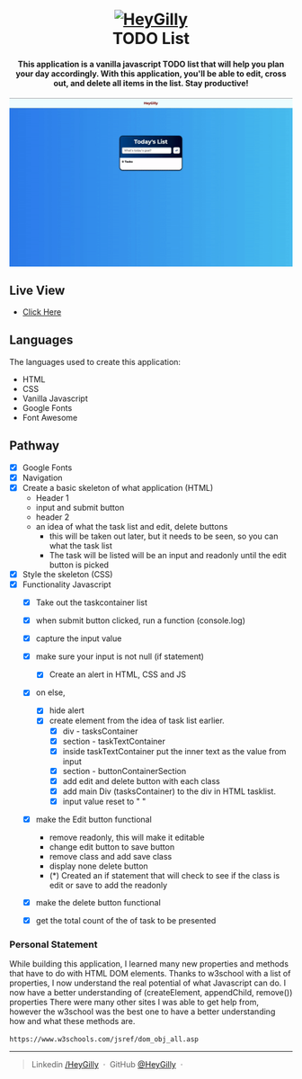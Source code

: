 
<h1 align="center">
  <br>
  <a href="https://www.linkedin.com/in/heygilly">
    <img src="/Users/heygilly/IdeaProjects/Search_Github_User/img/heygilly.png" alt="HeyGilly" width="201">
    </a>
  <br>
  TODO List
  <br>
</h1>

<h4 align="center">
    This application is a vanilla javascript TODO list that will help you plan your day accordingly. With this application, you'll be able to edit, cross out, and delete all items in the list. Stay productive!
</h4>

<div align="center">
<img src="img/todo.gif" alt="TODO List" align="center">
</div>

## Live View
- <a href="https://todo-gilly.netlify.app">Click Here</a>

## Languages

The languages used to create this application:
- HTML
- CSS
- Vanilla Javascript
- Google Fonts
- Font Awesome

## Pathway

* [X] Google Fonts
* [X] Navigation
* [X] Create a basic skeleton of what application (HTML)
  * Header 1
  * input and submit button
  * header 2
  * an idea of what the task list and edit, delete buttons
    * this will be taken out later, but it needs to be seen, so you can what the task list  
    * The task will be listed will be an input and readonly until the edit button is picked
* [X] Style the skeleton (CSS)
* [X] Functionality Javascript
  * [X] Take out the taskcontainer list
  * [X] when submit button clicked, run a function (console.log)
  * [X] capture the input value 
  * [X] make sure your input is not null (if statement)
    * [X] Create an alert in HTML, CSS and JS
  * [X] on else, 
    * [X] hide alert
    * [X] create element from the idea of task list earlier. 
      * [X] div - tasksContainer
      * [X] section - taskTextContainer
      * [X] inside taskTextContainer put the inner text as the value from input
      * [X] section - buttonContainerSection
      * [X] add edit and delete button with each class
      * [X] add main Div (tasksContainer) to the div in HTML tasklist. 
      * [X] input value reset to " "
  * [X] make the Edit button functional
    * remove readonly, this will make it editable
    * change edit button to save button
    * remove class and add save class
    * display none delete button
    * (*) Created an if statement that will check to see if the class is edit or save to add the readonly
  * [X] make the delete button functional
  * [X] get the total count of the of task to be presented
 

### Personal Statement
<p>
While building this application, I learned many new properties and methods that have to do with HTML DOM elements. Thanks to w3school with a list of properties, I now understand the real potential of what Javascript can do. I now have a better understanding of (createElement, appendChild, remove())  properties
There were many other sites I was able to get help from, however the w3school was the best one to have a better understanding how and what these methods are. 
</p>

`https://www.w3schools.com/jsref/dom_obj_all.asp`

---

> Linkedin [/HeyGilly](https://www.linkedin.com/in/heygilly) &nbsp;&middot;&nbsp;
> GitHub [@HeyGilly](https://github.com/HeyGilly) &nbsp;&middot;&nbsp;
